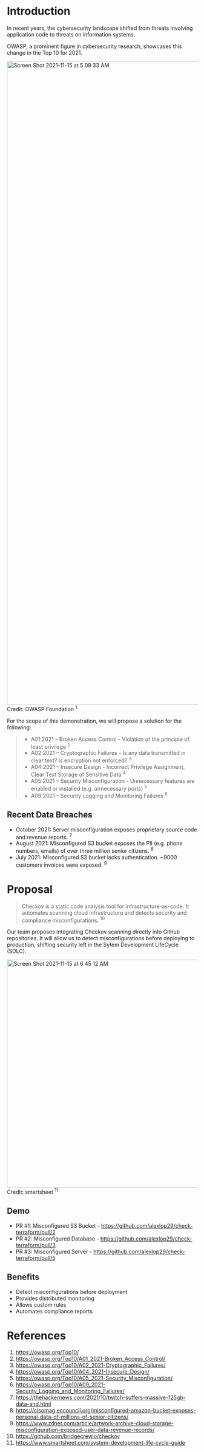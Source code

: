 # Introduction
In recent years, the cybersecurity landscape shifted from threats involving application code to threats on information systems. 

OWASP, a prominent figure in cybersecurity research, showcases this change in the Top 10 for 2021. 

<img width="1694" alt="Screen Shot 2021-11-15 at 5 09 33 AM" src="https://user-images.githubusercontent.com/34544005/141763078-f1012189-f267-4fde-b70a-d8a3530616fc.png">
Credit: OWASP Foundation <sup>1</sup>



For the scope of this demonstration, we will propose a solution for the following:

> - A01:2021 – Broken Access Control - Violation of the principle of least privilege <sup>2</sup>
> - A02:2021 – Cryptographic Failures - Is any data transmitted in clear text? Is encryption not enforced? <sup>3</sup>
> - A04:2021 – Insecure Design -  Incorrect Privilege Assignment, Clear Text Storage of Sensitive Data <sup>4</sup>
> - A05:2021 – Security Misconfiguration - Unnecessary features are enabled or installed (e.g. unnecessary ports) <sup>5</sup>
>- A09:2021 – Security Logging and Monitoring Failures <sup>6</sup>


## Recent Data Breaches

- October 2021: Server misconfiguration exposes proprietary source code and revenue reports. <sup>7</sup>
- August 2021: Misconfigured S3 bucket exposes the PII (e.g. phone numbers, emails) of over three million senior citizens. <sup>8</sup>
- July 2021: Misconfigured S3 bucket lacks authentication. ~9000 customers invoices were exposed. <sup>9</sup>

# Proposal

> Checkov is a static code analysis tool for infrastructure-as-code. It automates scanning cloud infrastructure and detects security and compliance misconfigurations. <sup>10</sup>

Our team proposes integrating Checkov scanning directly into Github repositories. It will allow us to detect misconfigurations before deploying to production, shifting security left in the Sytem Development LifeCycle (SDLC).

<img height="600" width="705" alt="Screen Shot 2021-11-15 at 6 45 12 AM" src="https://user-images.githubusercontent.com/34544005/141776623-2affe0f5-b8cf-4868-b8db-9c390e3a512f.png">
Credit: smartsheet <sup>11</sup>

## Demo

- PR #1: Misconfigured S3 Bucket - https://github.com/alexlop29/check-terraform/pull/2
- PR #2: Misconfigured Database - https://github.com/alexlop29/check-terraform/pull/3
- PR #3: Misconfigured Server - https://github.com/alexlop29/check-terraform/pull/5

## Benefits

- Detect misconfigurations before deployment
- Provides distributed monitoring
- Allows custom rules
- Automates compliance reports

# References
1. https://owasp.org/Top10/
2. https://owasp.org/Top10/A01_2021-Broken_Access_Control/
3. https://owasp.org/Top10/A02_2021-Cryptographic_Failures/
4. https://owasp.org/Top10/A04_2021-Insecure_Design/
5. https://owasp.org/Top10/A05_2021-Security_Misconfiguration/
6. https://owasp.org/Top10/A09_2021-Security_Logging_and_Monitoring_Failures/
7. https://thehackernews.com/2021/10/twitch-suffers-massive-125gb-data-and.html
8. https://cisomag.eccouncil.org/misconfigured-amazon-bucket-exposes-personal-data-of-millions-of-senior-citizens/
9. https://www.zdnet.com/article/artwork-archive-cloud-storage-misconfiguration-exposed-user-data-revenue-records/
10. https://github.com/bridgecrewio/checkov
11. https://www.smartsheet.com/system-development-life-cycle-guide
